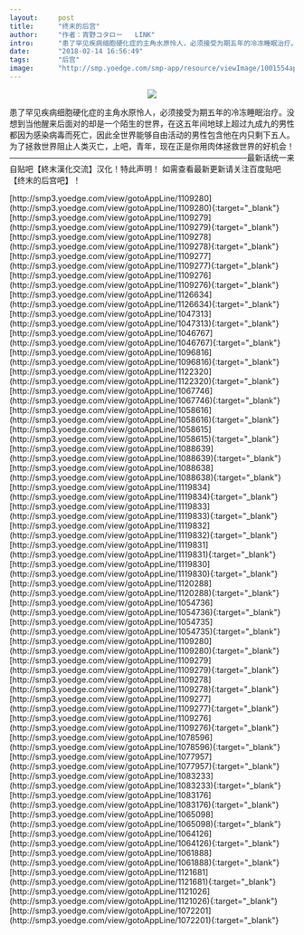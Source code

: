 ```yaml
---
layout:     post
title:      "终末的后宫"
author:     "作者：宵野コタロー   LINK"
intro:      "患了罕见疾病细胞硬化症的主角水原怜人，必须接受为期五年的冷冻睡眠治疗。没想到当他醒来后面对的却是一个陌生的世界，在这五年间地球上超过九成九的男性都因为感染病毒而死亡，因此全世界能够自由活动的男性包含他在内只剩下五人。为了拯救世界阻止人类灭亡，上吧，青年，现在正是你用肉体拯救世界的好机会！——————————————————————————————最新话统一来自贴吧【終末漢化交流】汉化！特此声明！  如需查看最新更新请关注百度贴吧【终末的后宫吧】！"
date:       "2018-02-14 16:56:49"
tags:       "后宫"
image:      "http://smp.yoedge.com/smp-app/resource/viewImage/1001554appline.png"
---
```

<div style="text-align: center">
<p><img src="http://smp.yoedge.com/smp-app/resource/viewImage/1001554appline.png"/></p>
</div>
<p class="post-meta">
<span>患了罕见疾病细胞硬化症的主角水原怜人，必须接受为期五年的冷冻睡眠治疗。没想到当他醒来后面对的却是一个陌生的世界，在这五年间地球上超过九成九的男性都因为感染病毒而死亡，因此全世界能够自由活动的男性包含他在内只剩下五人。为了拯救世界阻止人类灭亡，上吧，青年，现在正是你用肉体拯救世界的好机会！——————————————————————————————最新话统一来自贴吧【終末漢化交流】汉化！特此声明！  如需查看最新更新请关注百度贴吧【终末的后宫吧】！</span>
</p>
[http://smp3.yoedge.com/view/gotoAppLine/1109280](http://smp3.yoedge.com/view/gotoAppLine/1109280){:target="_blank"}
[http://smp3.yoedge.com/view/gotoAppLine/1109279](http://smp3.yoedge.com/view/gotoAppLine/1109279){:target="_blank"}
[http://smp3.yoedge.com/view/gotoAppLine/1109278](http://smp3.yoedge.com/view/gotoAppLine/1109278){:target="_blank"}
[http://smp3.yoedge.com/view/gotoAppLine/1109277](http://smp3.yoedge.com/view/gotoAppLine/1109277){:target="_blank"}
[http://smp3.yoedge.com/view/gotoAppLine/1109276](http://smp3.yoedge.com/view/gotoAppLine/1109276){:target="_blank"}
[http://smp3.yoedge.com/view/gotoAppLine/1126634](http://smp3.yoedge.com/view/gotoAppLine/1126634){:target="_blank"}
[http://smp3.yoedge.com/view/gotoAppLine/1047313](http://smp3.yoedge.com/view/gotoAppLine/1047313){:target="_blank"}
[http://smp3.yoedge.com/view/gotoAppLine/1046767](http://smp3.yoedge.com/view/gotoAppLine/1046767){:target="_blank"}
[http://smp3.yoedge.com/view/gotoAppLine/1096816](http://smp3.yoedge.com/view/gotoAppLine/1096816){:target="_blank"}
[http://smp3.yoedge.com/view/gotoAppLine/1122320](http://smp3.yoedge.com/view/gotoAppLine/1122320){:target="_blank"}
[http://smp3.yoedge.com/view/gotoAppLine/1067746](http://smp3.yoedge.com/view/gotoAppLine/1067746){:target="_blank"}
[http://smp3.yoedge.com/view/gotoAppLine/1058616](http://smp3.yoedge.com/view/gotoAppLine/1058616){:target="_blank"}
[http://smp3.yoedge.com/view/gotoAppLine/1058615](http://smp3.yoedge.com/view/gotoAppLine/1058615){:target="_blank"}
[http://smp3.yoedge.com/view/gotoAppLine/1088639](http://smp3.yoedge.com/view/gotoAppLine/1088639){:target="_blank"}
[http://smp3.yoedge.com/view/gotoAppLine/1088638](http://smp3.yoedge.com/view/gotoAppLine/1088638){:target="_blank"}
[http://smp3.yoedge.com/view/gotoAppLine/1119834](http://smp3.yoedge.com/view/gotoAppLine/1119834){:target="_blank"}
[http://smp3.yoedge.com/view/gotoAppLine/1119833](http://smp3.yoedge.com/view/gotoAppLine/1119833){:target="_blank"}
[http://smp3.yoedge.com/view/gotoAppLine/1119832](http://smp3.yoedge.com/view/gotoAppLine/1119832){:target="_blank"}
[http://smp3.yoedge.com/view/gotoAppLine/1119831](http://smp3.yoedge.com/view/gotoAppLine/1119831){:target="_blank"}
[http://smp3.yoedge.com/view/gotoAppLine/1119830](http://smp3.yoedge.com/view/gotoAppLine/1119830){:target="_blank"}
[http://smp3.yoedge.com/view/gotoAppLine/1120288](http://smp3.yoedge.com/view/gotoAppLine/1120288){:target="_blank"}
[http://smp3.yoedge.com/view/gotoAppLine/1054736](http://smp3.yoedge.com/view/gotoAppLine/1054736){:target="_blank"}
[http://smp3.yoedge.com/view/gotoAppLine/1054735](http://smp3.yoedge.com/view/gotoAppLine/1054735){:target="_blank"}
[http://smp3.yoedge.com/view/gotoAppLine/1109280](http://smp3.yoedge.com/view/gotoAppLine/1109280){:target="_blank"}
[http://smp3.yoedge.com/view/gotoAppLine/1109279](http://smp3.yoedge.com/view/gotoAppLine/1109279){:target="_blank"}
[http://smp3.yoedge.com/view/gotoAppLine/1109278](http://smp3.yoedge.com/view/gotoAppLine/1109278){:target="_blank"}
[http://smp3.yoedge.com/view/gotoAppLine/1109277](http://smp3.yoedge.com/view/gotoAppLine/1109277){:target="_blank"}
[http://smp3.yoedge.com/view/gotoAppLine/1109276](http://smp3.yoedge.com/view/gotoAppLine/1109276){:target="_blank"}
[http://smp3.yoedge.com/view/gotoAppLine/1078596](http://smp3.yoedge.com/view/gotoAppLine/1078596){:target="_blank"}
[http://smp3.yoedge.com/view/gotoAppLine/1077957](http://smp3.yoedge.com/view/gotoAppLine/1077957){:target="_blank"}
[http://smp3.yoedge.com/view/gotoAppLine/1083233](http://smp3.yoedge.com/view/gotoAppLine/1083233){:target="_blank"}
[http://smp3.yoedge.com/view/gotoAppLine/1083176](http://smp3.yoedge.com/view/gotoAppLine/1083176){:target="_blank"}
[http://smp3.yoedge.com/view/gotoAppLine/1065098](http://smp3.yoedge.com/view/gotoAppLine/1065098){:target="_blank"}
[http://smp3.yoedge.com/view/gotoAppLine/1064126](http://smp3.yoedge.com/view/gotoAppLine/1064126){:target="_blank"}
[http://smp3.yoedge.com/view/gotoAppLine/1061888](http://smp3.yoedge.com/view/gotoAppLine/1061888){:target="_blank"}
[http://smp3.yoedge.com/view/gotoAppLine/1121681](http://smp3.yoedge.com/view/gotoAppLine/1121681){:target="_blank"}
[http://smp3.yoedge.com/view/gotoAppLine/1121026](http://smp3.yoedge.com/view/gotoAppLine/1121026){:target="_blank"}
[http://smp3.yoedge.com/view/gotoAppLine/1072201](http://smp3.yoedge.com/view/gotoAppLine/1072201){:target="_blank"}


